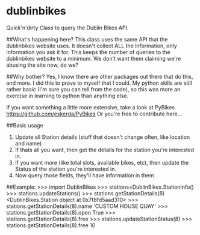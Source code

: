 dublinbikes
===========

Quick'n'dirty Class to query the Dublin Bikes API.

##What's happening here?
This class uses the same API that the dublinbikes website uses. It doesn't collect ALL the information, only information you ask it for.
This keeps the number of queries to the dublinbikes website to a minimum. We don't want them claiming we're abusing the site now, do we?

##Why bother?
Yes, I know there are other packages out there that do this, and more. I did this to prove to myself that I could.
My python skills are still rather basic (I'm sure you can tell from the code), so this was more an exercise in learning to python than anything else.

If you want something a little more extensive, take a look at PyBikes https://github.com/eskerda/PyBikes
Or you're free to contribute here...

##Basic usage
1. Update all Station details (stuff that doesn't change often, like location and name)
2. If thats all you want, then get the details for the station you're interested in.
3. If you want more (like total slots, available bikes, etc), then update the Status of the station you're interested in.
4. Now query those fields, they'll have information in them

##Example:
    >>> import DublinBikes
    >>> stations=DublinBikes.StationInfo()
    >>> stations.updateStations()
    >>> stations.getStationDetails(8)
    <DublinBikes.Station object at 0x7f8fd5aad310>
    >>> stations.getStationDetails(8).name
    'CUSTOM HOUSE QUAY'
    >>> stations.getStationDetails(8).open
    True
    >>> stations.getStationDetails(8).free
    >>> stations.updateStationStatus(8)
    >>> stations.getStationDetails(8).free
    10

